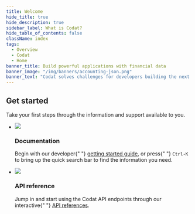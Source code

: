 ```yaml
---
title: Welcome
hide_title: true
hide_description: true
sidebar_label: What is Codat?
hide_table_of_contents: false
className: index
tags:
  - Overview
  - Codat
  - Home
banner_title: Build powerful applications with financial data
banner_image: "/img/banners/accounting-json.png"
banner_text: "Codat solves challenges for developers building the next generation of financial products for small businesses."
---
```




## Get started

Take your first steps through the information and support available to you.

<ul className="card-container">
  <li className="card animation-pulse">
    <div className="header">
      <img
        src="/img/wp-icons/accounting-2.png"
        className="mini-icon"
      />
      <h3>Documentation</h3>
    </div>
    <p>
      Begin with our developer{" "}
      <a href="/get-started/first-steps">getting started guide</a>, or press{" "}
      <code>Ctrl-K</code> to bring up the quick search bar to find the information
      you need.
    </p>
  </li>
  <li className="card">
    <div className="header">
      <img
        src="/img/wp-icons/Stack.png"
        className="mini-icon"
      />
      <h3>API reference</h3>
    </div>
    <p>
      Jump in and start using the Codat API endpoints through our interactive{" "}
      <a href="/using-the-api/overview">API references</a>.
    </p>
  </li>
</ul>

